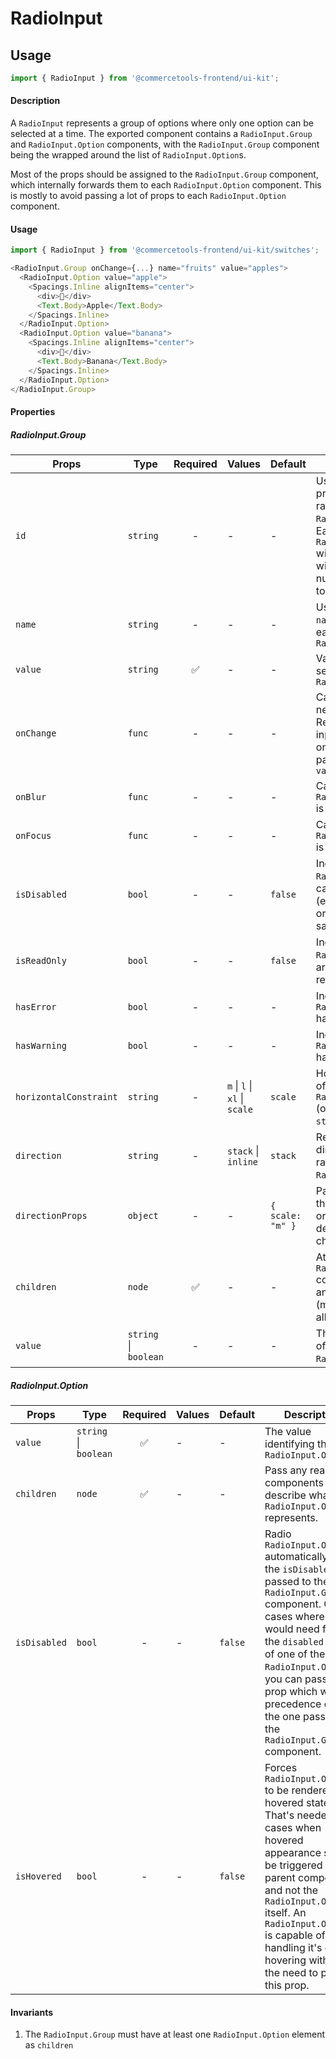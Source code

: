 # RadioInput

## Usage

```js
import { RadioInput } from '@commercetools-frontend/ui-kit';
```

#### Description

A `RadioInput` represents a group of options where only one option can be selected at a time.
The exported component contains a `RadioInput.Group` and `RadioInput.Option` components, with the `RadioInput.Group` component
being the wrapped around the list of `RadioInput.Option`s.

Most of the props should be assigned to the `RadioInput.Group` component, which internally forwards them
to each `RadioInput.Option` component. This is mostly to avoid passing a lot of props to each `RadioInput.Option` component.

#### Usage

```js
import { RadioInput } from '@commercetools-frontend/ui-kit/switches';

<RadioInput.Group onChange={...} name="fruits" value="apples">
  <RadioInput.Option value="apple">
    <Spacings.Inline alignItems="center">
      <div>🍎</div>
      <Text.Body>Apple</Text.Body>
    </Spacings.Inline>
  </RadioInput.Option>
  <RadioInput.Option value="banana">
    <Spacings.Inline alignItems="center">
      <div>🍌</div>
      <Text.Body>Banana</Text.Body>
    </Spacings.Inline>
  </RadioInput.Option>
</RadioInput.Group>
```

#### Properties

##### RadioInput.Group

| Props                  | Type                  | Required | Values                        | Default          | Description                                                                                                                                                   |
| ---------------------- | --------------------- | :------: | ----------------------------- | ---------------- | ------------------------------------------------------------------------------------------------------------------------------------------------------------- |
| `id`                   | `string`              |    -     | -                             | -                | Used as HTML `id` property for the radion `RadioInput.Group`. Each `RadioInput.Option` will also get an `id` with an index number appended, to make it unique |
| `name`                 | `string`              |    -     | -                             | -                | Used as HTML `name` property for each `RadioInput.Option`                                                                                                     |
| `value`                | `string`              |    ✅    | -                             | -                | Value of the selected radio `RadioInput.Option`                                                                                                               |
| `onChange`             | `func`                |    -     | -                             | -                | Called with the new value. Required when input is not read only. Parent should pass it back as `value`                                                        |
| `onBlur`               | `func`                |    -     | -                             | -                | Called when an `RadioInput.Option` is blurred                                                                                                                 |
| `onFocus`              | `func`                |    -     | -                             | -                | Called when an `RadioInput.Option` is focused                                                                                                                 |
| `isDisabled`           | `bool`                |    -     | -                             | `false`          | Indicates that all `RadioInput.Option`s cannot be used (e.g not authorised, or changes not saved)                                                             |
| `isReadOnly`           | `bool`                |    -     | -                             | `false`          | Indicates that all `RadioInput.Option`s are displaying read-only content                                                                                      |
| `hasError`             | `bool`                |    -     | -                             | -                | Indicates the radio `RadioInput.Option` has an error                                                                                                          |
| `hasWarning`           | `bool`                |    -     | -                             | -                | Indicates the radio `RadioInput.Option` has a warning                                                                                                         |
| `horizontalConstraint` | `string`              |    -     | `m` \| `l` \| `xl` \| `scale` | `scale`          | Horizontal size limit of the radio `RadioInput.Group` (only available in `stack` direction)                                                                   |
| `direction`            | `string`              |    -     | `stack` \| `inline`           | `stack`          | Rendering direction of the radio `RadioInput.Option`s                                                                                                         |
| `directionProps`       | `object`              |    -     | -                             | `{ scale: "m" }` | Passes props of the `Spacings.Stack` or `Spacings.Inline`, dependeing on the chosen direction                                                                 |
| `children`             | `node`                |    ✅    | -                             | -                | At least one `RadioInput.Option` component or another node (mixed children are allowed)                                                                       |
| `value`                | `string` \| `boolean` |    -     | -                             | -                | The selected value of one of the `RadioInput.Option`s                                                                                                         |

##### RadioInput.Option

| Props        | Type                  | Required | Values | Default | Description                                                                                                                                                                                                                                                                                                                 |
| ------------ | --------------------- | :------: | ------ | ------- | --------------------------------------------------------------------------------------------------------------------------------------------------------------------------------------------------------------------------------------------------------------------------------------------------------------------------- |
| `value`      | `string` \| `boolean` |    ✅    | -      | -       | The value identifying this `RadioInput.Option`                                                                                                                                                                                                                                                                              |
| `children`   | `node`                |    ✅    | -      | -       | Pass any react components to describe what the `RadioInput.Option` represents.                                                                                                                                                                                                                                              |
| `isDisabled` | `bool`                |    -     | -      | `false` | Radio `RadioInput.Option` automatically get the `isDisabled` state passed to the `RadioInput.Group` component. Only in cases where you would need force the `disabled` state of one of the `RadioInput.Option`s, you can pass this prop which will take precedence over the one passed to the `RadioInput.Group` component. |
| `isHovered`  | `bool`                |    -     | -      | `false` | Forces `RadioInput.Option` to be rendered in a hovered state. That's needed for cases when hovered appearance should be triggered by the parent component and not the `RadioInput.Option` itself. An `RadioInput.Option` is capable of handling it's own hovering without the need to pass this prop.                       |

#### Invariants

1.  The `RadioInput.Group` must have at least one `RadioInput.Option` element as `children`
